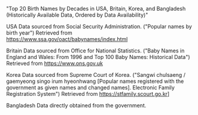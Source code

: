 "Top 20 Birth Names by Decades in USA, Britain, Korea, and Bangladesh (Historically Available Data, Ordered by Data Availability)"


USA Data sourced from Social Security Administration. ("Popular names by birth year") Retrieved from  https://www.ssa.gov/oact/babynames/index.html

Britain Data sourced from Office for National Statistics. ("Baby Names in England and Wales: From 1996 and Top 100 Baby Names: Historical Data") Retrieved from   https://www.ons.gov.uk

Korea Data sourced from Supreme Court of Korea. ("Sangwi chulsaeng / gaemyeong singo irum hyeonhwang [Popular names registered with the government as given names and changed names]. Electronic Family Registration System") Retrieved from  https://stfamily.scourt.go.kr]

Bangladesh Data directly obtained from the government.
